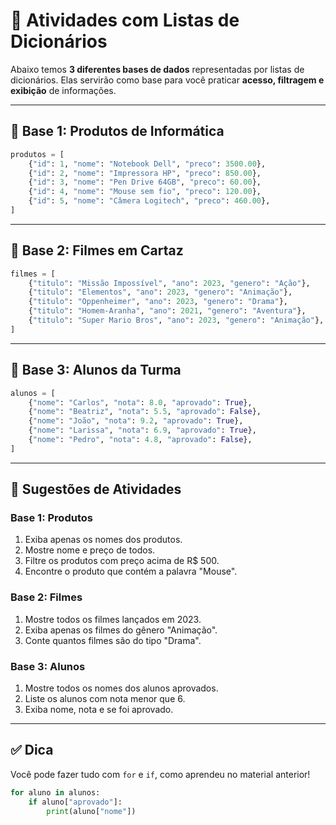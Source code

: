 # 📝 Atividades com Listas de Dicionários

Abaixo temos **3 diferentes bases de dados** representadas por listas de dicionários. 
Elas servirão como base para você praticar **acesso, filtragem e exibição** de informações.

---

## 🛒 Base 1: Produtos de Informática

```python
produtos = [
    {"id": 1, "nome": "Notebook Dell", "preco": 3500.00},
    {"id": 2, "nome": "Impressora HP", "preco": 850.00},
    {"id": 3, "nome": "Pen Drive 64GB", "preco": 60.00},
    {"id": 4, "nome": "Mouse sem fio", "preco": 120.00},
    {"id": 5, "nome": "Câmera Logitech", "preco": 460.00},
]
```

---

## 🎥 Base 2: Filmes em Cartaz

```python
filmes = [
    {"titulo": "Missão Impossível", "ano": 2023, "genero": "Ação"},
    {"titulo": "Elementos", "ano": 2023, "genero": "Animação"},
    {"titulo": "Oppenheimer", "ano": 2023, "genero": "Drama"},
    {"titulo": "Homem-Aranha", "ano": 2021, "genero": "Aventura"},
    {"titulo": "Super Mario Bros", "ano": 2023, "genero": "Animação"},
]
```

---

## 🏫 Base 3: Alunos da Turma

```python
alunos = [
    {"nome": "Carlos", "nota": 8.0, "aprovado": True},
    {"nome": "Beatriz", "nota": 5.5, "aprovado": False},
    {"nome": "João", "nota": 9.2, "aprovado": True},
    {"nome": "Larissa", "nota": 6.9, "aprovado": True},
    {"nome": "Pedro", "nota": 4.8, "aprovado": False},
]
```

---

## 📌 Sugestões de Atividades

### Base 1: Produtos
1. Exiba apenas os nomes dos produtos.
2. Mostre nome e preço de todos.
3. Filtre os produtos com preço acima de R$ 500.
4. Encontre o produto que contém a palavra "Mouse".

### Base 2: Filmes
1. Mostre todos os filmes lançados em 2023.
2. Exiba apenas os filmes do gênero "Animação".
3. Conte quantos filmes são do tipo "Drama".

### Base 3: Alunos
1. Mostre todos os nomes dos alunos aprovados.
2. Liste os alunos com nota menor que 6.
3. Exiba nome, nota e se foi aprovado.

---

## ✅ Dica

Você pode fazer tudo com `for` e `if`, como aprendeu no material anterior!

```python
for aluno in alunos:
    if aluno["aprovado"]:
        print(aluno["nome"])
```
